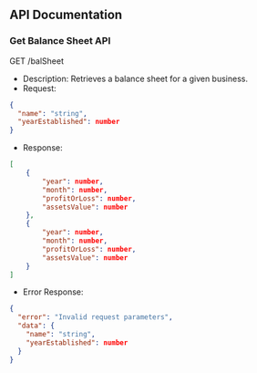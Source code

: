 ## API Documentation

### Get Balance Sheet API

GET /balSheet

- Description: Retrieves a balance sheet for a given business.
- Request:
```json
{
  "name": "string",
  "yearEstablished": number
}
```

- Response:
```json
[
    {
        "year": number,
        "month": number,
        "profitOrLoss": number,
        "assetsValue": number
    },
    {
        "year": number,
        "month": number,
        "profitOrLoss": number,
        "assetsValue": number
    }
]
```

- Error Response:
```json
{
  "error": "Invalid request parameters",
  "data": {
    "name": "string",
    "yearEstablished": number
  }
}
```